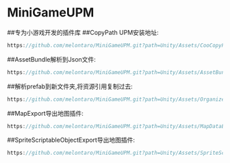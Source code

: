 # MiniGameUPM
##专为小游戏开发的插件库
##CopyPath UPM安装地址:
``` C#
https://github.com/melontaro/MiniGameUPM.git?path=Unity/Assets/CooCopyPath
```
##AssetBundle解析到Json文件:
``` C#
https://github.com/melontaro/MiniGameUPM.git?path=Unity/Assets/AssetBundleTool
```

##解析prefab到新文件夹,将资源引用复制过去:
``` C#
https://github.com/melontaro/MiniGameUPM.git?path=Unity/Assets/OrganizePrefab
```
##MapExport导出地图插件:
``` C#
https://github.com/melontaro/MiniGameUPM.git?path=Unity/Assets/MapDataExporter
```
##SpriteScriptableObjectExport导出地图插件:
``` C#
https://github.com/melontaro/MiniGameUPM.git?path=Unity/Assets/SpriteScriptableObject
```
